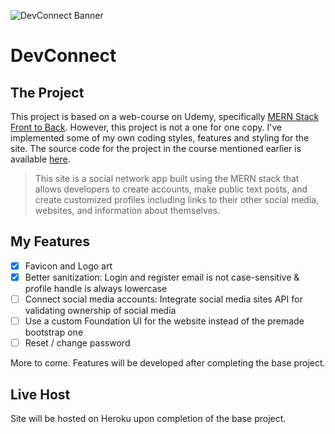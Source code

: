 ![DevConnect Banner](https://imgur.com/zfsEzZ4.png)

# DevConnect

## The Project

This project is based on a web-course on Udemy, specifically [MERN Stack Front to Back](https://www.udemy.com/mern-stack-front-to-back/). However, this project is not a one for one copy. I've implemented some of my own coding styles, features and styling for the site. The source code for the project in the course mentioned earlier is available [here](https://github.com/bradtraversy/devconnector).

> This site is a social network app built using the MERN stack that allows developers to create accounts, make public text posts, and create customized profiles including links to their other social media, websites, and information about themselves.

## My Features

- [x] Favicon and Logo art
- [x] Better sanitization: Login and register email is not case-sensitive & profile handle is always lowercase
- [ ] Connect social media accounts: Integrate social media sites API for validating ownership of social media
- [ ] Use a custom Foundation UI for the website instead of the premade bootstrap one
- [ ] Reset / change password

More to come. Features will be developed after completing the base project.

## Live Host

Site will be hosted on Heroku upon completion of the base project.
